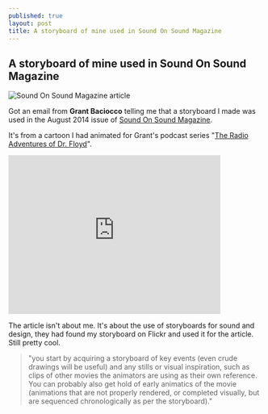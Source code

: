 ```yaml
---
published: true
layout: post
title: A storyboard of mine used in Sound On Sound Magazine
---
```

## A storyboard of mine used in Sound On Sound Magazine

![Sound On Sound Magazine article](https://4.bp.blogspot.com/-rNR-1bs1W98/VA0ja1IF8BI/AAAAAAAAX6c/rya8L2Bla2A/s1600/%3Fui%3D2%26ik%3Db7335e73fc%26view%3Datt%26th%3D147901bb4cbf03ad%26attid%3D0.1.2%26disp%3Demb%26zw%26atsh%3D1)

Got an email from **Grant Baciocco** telling me that a storyboard I made was used in the August 2014 issue of [Sound On Sound Magazine](https://web.archive.org/web/20150325200840/https://www.soundonsound.com/sos/aug14/articles/designer-sounds-0814.htm "article link").

It's from a cartoon I had animated for Grant's podcast series "[The Radio Adventures of Dr. Floyd](https://www.youtube.com/watch?v=bcG0WBJ2oD8)".

<iframe width="420" height="315" src="https://www.youtube.com/embed/bcG0WBJ2oD8" frameborder="0" allowfullscreen></iframe>

The article isn't about me. It's about the use of storyboards for sound and design, they had found my storyboard on Flickr and used it for the article. Still pretty cool.

> "you start by acquiring a storyboard of key events (even crude drawings will be useful) and any stills or visual inspiration, such as clips of other movies the animators are using as their own reference. You can probably also get hold of early animatics of the movie (animations that are not properly rendered, or completed visually, but are sequenced chronologically as per the storyboard)."

